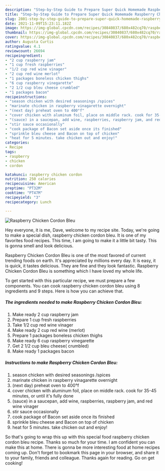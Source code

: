 ```yaml
---
description: "Step-by-Step Guide to Prepare Super Quick Homemade Raspberry Chicken Cordon Bleu"
title: "Step-by-Step Guide to Prepare Super Quick Homemade Raspberry Chicken Cordon Bleu"
slug: 2801-step-by-step-guide-to-prepare-super-quick-homemade-raspberry-chicken-cordon-bleu
date: 2021-11-09T15:23:11.182Z
image: https://img-global.cpcdn.com/recipes/30840837/680x482cq70/raspberry-chicken-cordon-bleu-recipe-main-photo.jpg
thumbnail: https://img-global.cpcdn.com/recipes/30840837/680x482cq70/raspberry-chicken-cordon-bleu-recipe-main-photo.jpg
cover: https://img-global.cpcdn.com/recipes/30840837/680x482cq70/raspberry-chicken-cordon-bleu-recipe-main-photo.jpg
author: Augusta Curtis
ratingvalue: 4.1
reviewcount: 26694
recipeingredient:
- "2 cup raspberry jam"
- "1 cup fresh raspberries"
- "1/2 cup red wine vinager"
- "2 cup red wine merlot"
- "1 packages boneless chicken thighs"
- "6 cup raspberry vinegarette"
- "2 1/2 cup bleu cheese crumbled"
- "1 packages bacon"
recipeinstructions:
- "season chicken with desired seasonings /spices"
- "marinate chicken in raspberry vinagarette overnight"
- "(next day) preheat oven to 400°f"
- "cover chicken with aluminum foil, place on middle rack. cook for 35-45 minutes, or until it&#39;s fully done"
- "(sauce) in a saucepan, add wine, raspberries, raspberry jam, and red wine vinager"
- "stir sauce occasionally"
- "cook package of Bacon set aside once its finished"
- "sprinkle bleu cheese and Bacon on top of chicken"
- "heat for 5 minutes. take chicken out and enjoy!"
categories:
- Recipe
tags:
- raspberry
- chicken
- cordon

katakunci: raspberry chicken cordon 
nutrition: 250 calories
recipecuisine: American
preptime: "PT32M"
cooktime: "PT47M"
recipeyield: "3"
recipecategory: Lunch

---
```



![Raspberry Chicken Cordon Bleu](https://img-global.cpcdn.com/recipes/30840837/680x482cq70/raspberry-chicken-cordon-bleu-recipe-main-photo.jpg)

Hey everyone, it is me, Dave, welcome to my recipe site. Today, we're going to make a special dish, raspberry chicken cordon bleu. It is one of my favorites food recipes. This time, I am going to make it a little bit tasty. This is gonna smell and look delicious.

Raspberry Chicken Cordon Bleu is one of the most favored of current trending foods on earth. It's appreciated by millions every day. It is easy, it is quick, it tastes delicious. They are fine and they look fantastic. Raspberry Chicken Cordon Bleu is something which I have loved my whole life.




To get started with this particular recipe, we must prepare a few components. You can cook raspberry chicken cordon bleu using 8 ingredients and 9 steps. Here is how you can achieve that.

<!--inarticleads1-->

##### The ingredients needed to make Raspberry Chicken Cordon Bleu:

1. Make ready 2 cup raspberry jam
1. Prepare 1 cup fresh raspberries
1. Take 1/2 cup red wine vinager
1. Make ready 2 cup red wine (merlot)
1. Prepare 1 packages boneless chicken thighs
1. Make ready 6 cup raspberry vinegarette
1. Get 2 1/2 cup bleu cheese( crumbled)
1. Make ready 1 packages bacon




<!--inarticleads2-->

##### Instructions to make Raspberry Chicken Cordon Bleu:

1. season chicken with desired seasonings /spices
1. marinate chicken in raspberry vinagarette overnight
1. (next day) preheat oven to 400°f
1. cover chicken with aluminum foil, place on middle rack. cook for 35-45 minutes, or until it&#39;s fully done
1. (sauce) in a saucepan, add wine, raspberries, raspberry jam, and red wine vinager
1. stir sauce occasionally
1. cook package of Bacon set aside once its finished
1. sprinkle bleu cheese and Bacon on top of chicken
1. heat for 5 minutes. take chicken out and enjoy!




So that's going to wrap this up with this special food raspberry chicken cordon bleu recipe. Thanks so much for your time. I am confident you can make this at home. There is gonna be more interesting food at home recipes coming up. Don't forget to bookmark this page in your browser, and share it to your family, friends and colleague. Thanks again for reading. Go on get cooking!
